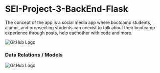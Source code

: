 # SEI-Project-3-BackEnd-Flask
The concept of the app is a social media app where bootcamp students, alumni, and propsecting students can coexist to talk about their bootcamp experience through posts, help eachother with code and more. 

![GitHub Logo](https://i.imgur.com/kwkP48O.png)



### Data Relations / Models
![GitHub Logo](https://i.imgur.com/tzpShja.png)

